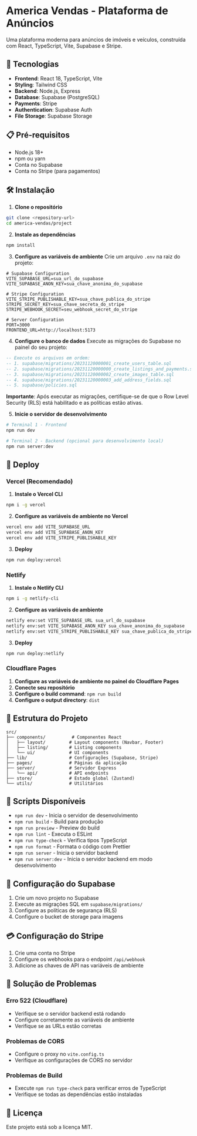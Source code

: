 # America Vendas - Plataforma de Anúncios

Uma plataforma moderna para anúncios de imóveis e veículos, construída com React, TypeScript, Vite, Supabase e Stripe.

## 🚀 Tecnologias

- **Frontend**: React 18, TypeScript, Vite
- **Styling**: Tailwind CSS
- **Backend**: Node.js, Express
- **Database**: Supabase (PostgreSQL)
- **Payments**: Stripe
- **Authentication**: Supabase Auth
- **File Storage**: Supabase Storage

## 📋 Pré-requisitos

- Node.js 18+ 
- npm ou yarn
- Conta no Supabase
- Conta no Stripe (para pagamentos)

## 🛠️ Instalação

1. **Clone o repositório**
```bash
git clone <repository-url>
cd america-vendas/project
```

2. **Instale as dependências**
```bash
npm install
```

3. **Configure as variáveis de ambiente**
Crie um arquivo `.env` na raiz do projeto:
```env
# Supabase Configuration
VITE_SUPABASE_URL=sua_url_do_supabase
VITE_SUPABASE_ANON_KEY=sua_chave_anonima_do_supabase

# Stripe Configuration
VITE_STRIPE_PUBLISHABLE_KEY=sua_chave_publica_do_stripe
STRIPE_SECRET_KEY=sua_chave_secreta_do_stripe
STRIPE_WEBHOOK_SECRET=seu_webhook_secret_do_stripe

# Server Configuration
PORT=3000
FRONTEND_URL=http://localhost:5173
```

4. **Configure o banco de dados**
Execute as migrações do Supabase no painel do seu projeto:

```sql
-- Execute os arquivos em ordem:
-- 1. supabase/migrations/20231120000001_create_users_table.sql
-- 2. supabase/migrations/20231120000000_create_listings_and_payments.sql
-- 3. supabase/migrations/20231120000002_create_images_table.sql
-- 4. supabase/migrations/20231120000003_add_address_fields.sql
-- 5. supabase/policies.sql
```

**Importante**: Após executar as migrações, certifique-se de que o Row Level Security (RLS) está habilitado e as políticas estão ativas.

5. **Inicie o servidor de desenvolvimento**
```bash
# Terminal 1 - Frontend
npm run dev

# Terminal 2 - Backend (opcional para desenvolvimento local)
npm run server:dev
```

## 🚀 Deploy

### Vercel (Recomendado)

1. **Instale o Vercel CLI**
```bash
npm i -g vercel
```

2. **Configure as variáveis de ambiente no Vercel**
```bash
vercel env add VITE_SUPABASE_URL
vercel env add VITE_SUPABASE_ANON_KEY
vercel env add VITE_STRIPE_PUBLISHABLE_KEY
```

3. **Deploy**
```bash
npm run deploy:vercel
```

### Netlify

1. **Instale o Netlify CLI**
```bash
npm i -g netlify-cli
```

2. **Configure as variáveis de ambiente**
```bash
netlify env:set VITE_SUPABASE_URL sua_url_do_supabase
netlify env:set VITE_SUPABASE_ANON_KEY sua_chave_anonima_do_supabase
netlify env:set VITE_STRIPE_PUBLISHABLE_KEY sua_chave_publica_do_stripe
```

3. **Deploy**
```bash
npm run deploy:netlify
```

### Cloudflare Pages

1. **Configure as variáveis de ambiente no painel do Cloudflare Pages**
2. **Conecte seu repositório**
3. **Configure o build command**: `npm run build`
4. **Configure o output directory**: `dist`

## 📁 Estrutura do Projeto

```
src/
├── components/          # Componentes React
│   ├── layout/         # Layout components (Navbar, Footer)
│   ├── listing/        # Listing components
│   └── ui/             # UI components
├── lib/                # Configurações (Supabase, Stripe)
├── pages/              # Páginas da aplicação
├── server/             # Servidor Express
│   └── api/            # API endpoints
├── store/              # Estado global (Zustand)
└── utils/              # Utilitários
```

## 🔧 Scripts Disponíveis

- `npm run dev` - Inicia o servidor de desenvolvimento
- `npm run build` - Build para produção
- `npm run preview` - Preview do build
- `npm run lint` - Executa o ESLint
- `npm run type-check` - Verifica tipos TypeScript
- `npm run format` - Formata o código com Prettier
- `npm run server` - Inicia o servidor backend
- `npm run server:dev` - Inicia o servidor backend em modo desenvolvimento

## 🔐 Configuração do Supabase

1. Crie um novo projeto no Supabase
2. Execute as migrações SQL em `supabase/migrations/`
3. Configure as políticas de segurança (RLS)
4. Configure o bucket de storage para imagens

## 💳 Configuração do Stripe

1. Crie uma conta no Stripe
2. Configure os webhooks para o endpoint `/api/webhook`
3. Adicione as chaves de API nas variáveis de ambiente

## 🐛 Solução de Problemas

### Erro 522 (Cloudflare)
- Verifique se o servidor backend está rodando
- Configure corretamente as variáveis de ambiente
- Verifique se as URLs estão corretas

### Problemas de CORS
- Configure o proxy no `vite.config.ts`
- Verifique as configurações de CORS no servidor

### Problemas de Build
- Execute `npm run type-check` para verificar erros de TypeScript
- Verifique se todas as dependências estão instaladas

## 📝 Licença

Este projeto está sob a licença MIT. 